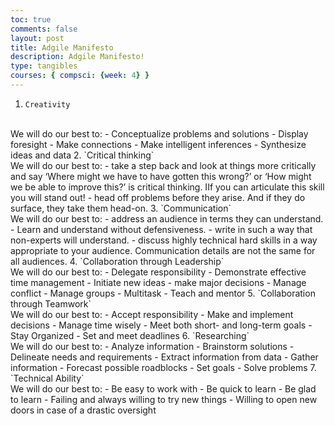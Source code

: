 ```yaml
---
toc: true
comments: false
layout: post
title: Adgile Manifesto
description: Adgile Manifesto!
type: tangibles
courses: { compsci: {week: 4} }
---
```


1. `Creativity`
<br>
We will do our best to:
- Conceptualize problems and solutions
- Display foresight
- Make connections
- Make intelligent inferences
- Synthesize ideas and data
2. `Critical thinking`
<br>
We will do our best to:
- take a step back and look at things more critically and say ‘Where might we have to have gotten this wrong?’ or ‘How might we be able to improve this?’ is critical thinking. IIf you can articulate this skill you will stand out!
- head off problems before they arise. And if they do surface, they take them head-on.
3. `Communication`
<br>
We will do our best to:
- address an audience in terms they can understand.
- Learn and understand without defensiveness.
- write in such a way that non-experts will understand.
- discuss highly technical hard skills in a way appropriate to your audience.  Communication details are not the same for all audiences.
4. `Collaboration through Leadership`
<br>
We will do our best to:
- Delegate responsibility
- Demonstrate effective time management
- Initiate new ideas
- make major decisions
- Manage conflict
- Manage groups
- Multitask
- Teach and mentor
5. `Collaboration through Teamwork`
<br>
We will do our best to:
- Accept responsibility
- Make and implement decisions
- Manage time wisely
- Meet both short- and long-term goals
- Stay Organized
- Set and meet deadlines
6. `Researching`
<br>
We will do our best to:
- Analyze information
- Brainstorm solutions
- Delineate needs and requirements
- Extract information from data
- Gather information
- Forecast possible roadblocks
- Set goals
- Solve problems
7. `Technical Ability`
<br>
We will do our best to:
- Be easy to work with
- Be quick to learn
- Be glad to learn
- Failing and always willing to try new things
- Willing to open new doors in case of a drastic oversight